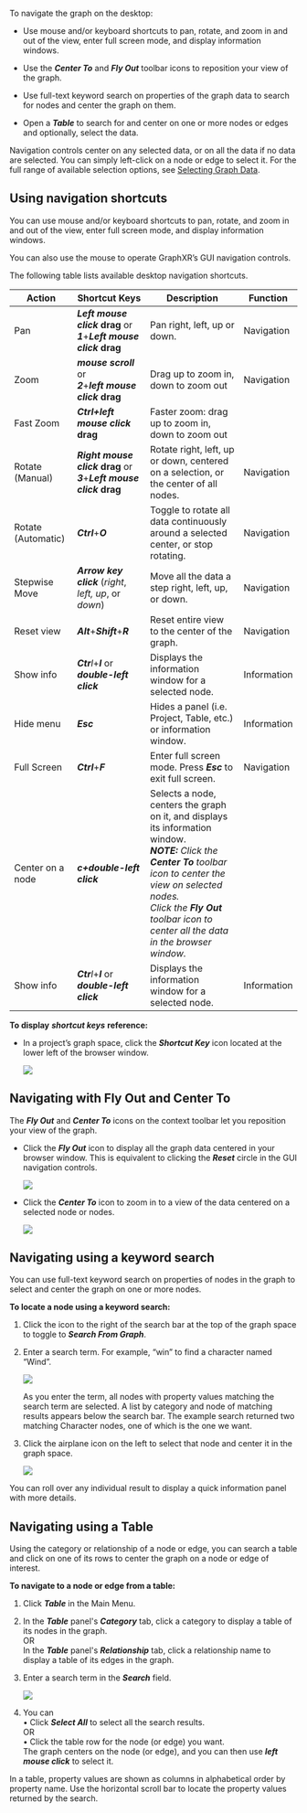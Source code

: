 To navigate the graph on the desktop:

*   Use mouse and/or keyboard shortcuts to pan, rotate, and zoom in and out of the view, enter full screen mode, and display information windows.
    
*   Use the _**Center To**_ and _**Fly Out**_ toolbar icons to reposition your view of the graph.
    
*   Use full-text keyword search on properties of the graph data to search for nodes and center the graph on them.
    
*   Open a _**Table**_ to search for and center on one or more nodes or edges and optionally, select the data.
    

Navigation controls center on any selected data, or on all the data if no data are selected. You can simply left-click on a node or edge to select it. For the full range of available selection options, see [Selecting Graph Data](https://kineviz.atlassian.net/wiki/spaces/~5fb2d973d670b8006e5d6cbd/pages/1719536399/Selecting+Graph+Data).

## Using navigation shortcuts

You can use mouse and/or keyboard shortcuts to pan, rotate, and zoom in and out of the view, enter full screen mode, and display information windows.

You can also use the mouse to operate GraphXR’s GUI navigation controls.

The following table lists available desktop navigation shortcuts.

| **Action** | **Shortcut Keys** | **Description** | **Function** |
| --- | --- | --- | --- |
| Pan | _**Left mouse click**_ **drag** or  <br>_**1**_+_**Left mouse click**_ **drag** | Pan right, left, up or down. | Navigation |
| Zoom | _**mouse scroll**_ or  <br>_**2**_+_**left mouse click**_ **drag** | Drag up to zoom in, down to zoom out | Navigation |
| Fast Zoom | _**Ctrl+left mouse click**_ **drag** | Faster zoom: drag up to zoom in, down to zoom out |     |
| Rotate (Manual) | _**Right mouse click**_ **drag** or  <br>_**3**_+_**Left mouse click**_ **drag** | Rotate right, left, up or down, centered on a selection, or the center of all nodes. | Navigation |
| Rotate (Automatic) | _**Ctrl**_+_**O**_ | Toggle to rotate all data continuously around a selected center, or stop rotating. | Navigation |
| Stepwise Move | _**Arrow key click**_ (_right_, _left, up_, or _down_) | Move all the data a step right, left, up, or down. | Navigation |
| Reset view | _**Alt**_+_**Shift**_+_**R**_ | Reset entire view to the center of the graph. | Navigation |
| Show info | _**Ctr**l_+_**I**_ or  <br>_**double-left click**_ | Displays the information window for a selected node. | Information |
| Hide menu | _**Esc**_ | Hides a panel (i.e. Project, Table, etc.) or information window. | Information |
| Full Screen | _**Ctrl**_+_**F**_ | Enter full screen mode. Press _**Esc**_ to exit full screen. | Navigation |
| Center on a node | _**c+double-left click**_ | Selects a node, centers the graph on it, and displays its information window.  <br>_**NOTE:** Click the **Center To** toolbar icon to center the view on selected nodes._  <br>_Click the **Fly Out** toolbar icon to center all the data in the browser window._ |     |
| Show info | _**Ctr**l_+_**I**_ or  <br>_**double-left click**_ | Displays the information window for a selected node. | Information |

**To display** _**shortcut keys**_ **reference:**

*   In a project’s graph space, click the _**Shortcut Key**_ icon located at the lower left of the browser window.
    
    ![](https://kineviz.atlassian.net/wiki/download/attachments/1719536304/04_01_01_ShortcutKey.png?api=v2)

## Navigating with Fly Out and Center To

The _**Fly Out**_ and _**Center To**_ icons on the context toolbar let you reposition your view of the graph.

*   Click the _**Fly Out**_ icon to display all the graph data centered in your browser window. This is equivalent to clicking the _**Reset**_ circle in the GUI navigation controls.
    
    ![](https://kineviz.atlassian.net/wiki/download/attachments/1719536304/04_01_02_FlyOut720.png?api=v2)
*   Click the _**Center To**_ icon to zoom in to a view of the data centered on a selected node or nodes.
    
    ![](https://kineviz.atlassian.net/wiki/download/attachments/1719536304/04_01_03_CenterTo720.png?api=v2)

## Navigating using a keyword search

You can use full-text keyword search on properties of nodes in the graph to select and center the graph on one or more nodes.

**To locate a node using a keyword search:**

1.  Click the icon to the right of the search bar at the top of the graph space to toggle to _**Search From Graph**_.
    
2.  Enter a search term. For example, “win” to find a character named “Wind”.
    
    ![](https://kineviz.atlassian.net/wiki/download/attachments/1719536304/04_01_04_KeywordGraph720.png?api=v2)
    
    As you enter the term, all nodes with property values matching the search term are selected. A list by category and node of matching results appears below the search bar. The example search returned two matching Character nodes, one of which is the one we want.
    
3.  Click the airplane icon on the left to select that node and center it in the graph space.
    
    ![](https://kineviz.atlassian.net/wiki/download/attachments/1719536304/04_01_05_KeywordFlyTo720.png?api=v2)

You can roll over any individual result to display a quick information panel with more details.

## Navigating using a Table

Using the category or relationship of a node or edge, you can search a table and click on one of its rows to center the graph on a node or edge of interest.

**To navigate to a node or edge from a table:**

1.  Click _**Table**_ in the Main Menu.
    
2.  In the _**Table**_ panel's _**Category**_ tab, click a category to display a table of its nodes in the graph.  
    OR  
    In the _**Table**_ panel's _**Relationship**_ tab, click a relationship name to display a table of its edges in the graph.
    
3.  Enter a search term in the _**Search**_ field.
    
    ![](https://kineviz.atlassian.net/wiki/download/attachments/1719536304/04_01_06_TableSearchSelect.png?api=v2)
4.  You can  
    • Click _**Select All**_ to select all the search results.  
    OR  
    • Click the table row for the node (or edge) you want.  
    The graph centers on the node (or edge), and you can then use _**left mouse click**_ to select it.
    

In a table, property values are shown as columns in alphabetical order by property name. Use the horizontal scroll bar to locate the property values returned by the search.